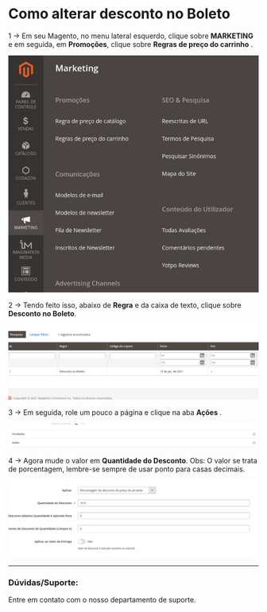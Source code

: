 # Como alterar desconto no Boleto

1 -> Em seu Magento, no menu lateral esquerdo, clique sobre **MARKETING** e em seguida, em **Promoções**, clique sobre **Regras de preço do carrinho** .

![alterando_desconto_Boleto](https://github.com/Oficina-do-Dev/Tutoriais/blob/main/Magento_2/045%20-%20Como%20alterar%20desconto%20no%20Boleto/images/image1.png)

2 -> Tendo feito isso, abaixo de **Regra** e da caixa de texto, clique sobre **Desconto no Boleto**.

![alterando_desconto_Boleto](https://github.com/Oficina-do-Dev/Tutoriais/blob/main/Magento_2/045%20-%20Como%20alterar%20desconto%20no%20Boleto/images/image2.png)

3 -> Em seguida, role um pouco a página e clique na aba **Ações** .

![alterando_desconto_Boleto](https://github.com/Oficina-do-Dev/Tutoriais/blob/main/Magento_2/045%20-%20Como%20alterar%20desconto%20no%20Boleto/images/image3.png)

4 -> Agora mude o valor em **Quantidade do Desconto**.
Obs: O valor se trata de porcentagem, lembre-se sempre de usar ponto para casas decimais.

![alterando_desconto_Boleto](https://github.com/Oficina-do-Dev/Tutoriais/blob/main/Magento_2/045%20-%20Como%20alterar%20desconto%20no%20Boleto/images/image4.png)

<hr>

### Dúvidas/Suporte:
Entre em contato com o nosso departamento de suporte.

